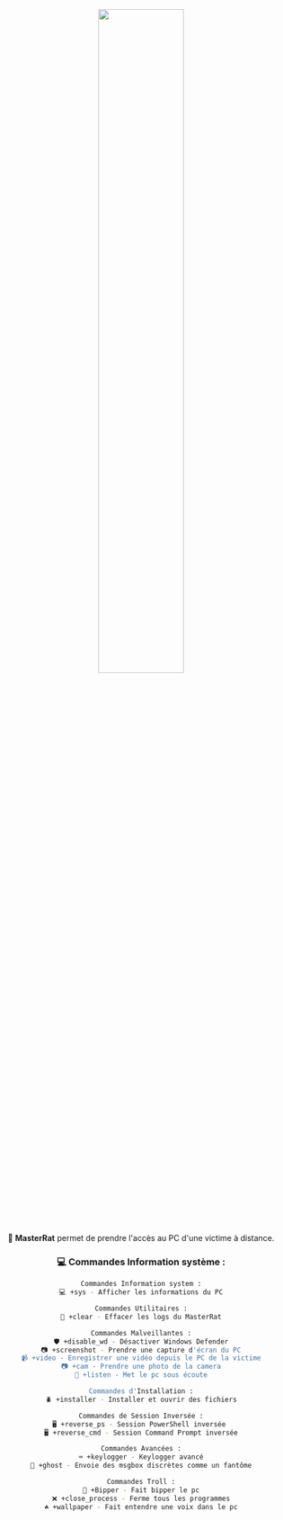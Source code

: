 <div align="center">
  <img src="https://readme-typing-svg.demolab.com/?font=Roboto+Slab&pause=1000&color=0e37eff&center=true&random=true&lines=Master+Rat;%26" width="55%" />
  <br><br>

  🔎 **MasterRat** permet de prendre l'accès au PC d'une victime à distance.

  ### 💻 **Commandes Information système :**
  ```bash
  Commandes Information system :
  💻 +sys - Afficher les informations du PC
  
  Commandes Utilitaires :
  🧹 +clear - Effacer les logs du MasterRat
  
  Commandes Malveillantes :
  🛡️ +disable_wd - Désactiver Windows Defender
  📷 +screenshot - Prendre une capture d'écran du PC
  📹 +video - Enregistrer une vidéo depuis le PC de la victime
  📷 +cam - Prendre une photo de la camera
  👻 +listen - Met le pc sous écoute
  
  Commandes d'Installation :
  🪲 +installer - Installer et ouvrir des fichiers
  
  Commandes de Session Inversée :
  🖥️ +reverse_ps - Session PowerShell inversée 
  🖥️ +reverse_cmd - Session Command Prompt inversée
  
  Commandes Avancées :
  ⌨️ +keylogger - Keylogger avancé
  👻 +ghost - Envoie des msgbox discrètes comme un fantôme
  
  Commandes Troll :
  🚨 +Bipper - Fait bipper le pc
  ❌ +close_process - Ferme tous les programmes
  ☘️ +wallpaper - Fait entendre une voix dans le pc
```
